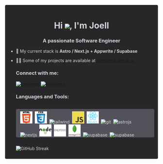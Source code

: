 <!--
**joelljones/joelljones** is a ✨ _special_ ✨ repository because its `README.md` (this file) appears on the GitHub profile.

Here are some ideas to get you started:

- 🔭 I’m currently working on ...
- 🌱 I’m currently learning ...
- 👯 I’m looking to collaborate on ...
- 🤔 I’m looking for help with ...
- 💬 Ask me about ...
- 📫 How to reach me: ...
- 😄 Pronouns: ...
- ⚡ Fun fact: ...
-->

<div style="background-color: #27272a; color: #d4d4d8; padding: 12px; border-radius: 4px;">
  <h1 align="center">Hi <img src="https://media.giphy.com/media/hvRJCLFzcasrR4ia7z/giphy.gif" width="30px">, I'm Joell</h1>
  <h3 align="center">A passionate Software Engineer</h3>

- 🔭 My current stack is **Astro / Next.js + Appwrite / Supabase**

- 👨‍💻 Some of my projects are available at [joelljones.github.io](https://joelljones.github.io)

    <h3>Connect with me:</h3>
    <p>
      <a href="https://codepen.io/joelljones" target="_blank"><img align="center" src="https://raw.githubusercontent.com/rahuldkjain/github-profile-readme-generator/master/src/images/icons/Social/codepen.svg" alt="joelljones" height="30" width="40" /></a>
      <a href="https://linkedin.com/in/joelljones" target="_blank"><img align="center" src="https://raw.githubusercontent.com/rahuldkjain/github-profile-readme-generator/master/src/images/icons/Social/linked-in-alt.svg" alt="joelljones" height="30" width="40" /></a>
    </p>

    <h3 align="left">Languages and Tools:</h3>
    <p style="background-color: #52525b; padding: 8px 12px 0px; border-radius: 4px; display: inline-block;"> 
      <img src="https://raw.githubusercontent.com/devicons/devicon/master/icons/html5/html5-original-wordmark.svg" alt="html5" width="40" height="40" style="padding: 0px 2px"/> 
      <img src="https://raw.githubusercontent.com/devicons/devicon/master/icons/css3/css3-original-wordmark.svg" alt="css3" width="40" height="40" style="padding: 0px 2px"/> 
      <img src="https://www.vectorlogo.zone/logos/tailwindcss/tailwindcss-icon.svg" alt="tailwind" width="40" height="40" style="padding: 0px 2px"/>
      <img src="https://raw.githubusercontent.com/devicons/devicon/master/icons/javascript/javascript-original.svg" alt="javascript" width="40" height="40" style="padding: 0px 2px"/>
      <img src="https://raw.githubusercontent.com/devicons/devicon/master/icons/react/react-original-wordmark.svg" alt="react" width="40" height="40" style="padding: 0px 2px"/>
      <img src="https://www.vectorlogo.zone/logos/git-scm/git-scm-icon.svg" alt="git" width="40" height="40" style="padding: 0px 2px"/>
      <img src="https://cdn.worldvectorlogo.com/logos/astrojs.svg" alt="astrojs" width="40" height="40" style="padding: 0px 2px"/>
      <img src="https://cdn.worldvectorlogo.com/logos/next-js.svg" alt="nextjs" width="40" height="40" style="padding: 0px 2px"/>
      <img src="https://raw.githubusercontent.com/devicons/devicon/master/icons/nodejs/nodejs-original-wordmark.svg" alt="nodejs" width="40" height="40" style="padding: 0px 2px"/>
      <img src="https://raw.githubusercontent.com/devicons/devicon/master/icons/express/express-original-wordmark.svg" alt="express" width="40" height="40" style="padding: 0px 2px"/>
      <img src="https://raw.githubusercontent.com/devicons/devicon/master/icons/mongodb/mongodb-original-wordmark.svg" alt="mongodb" width="40" height="40" style="padding: 0px 2px"/>
      <img src="https://appwrite.io/assets/logomark/logo.svg" alt="supabase" width="40" height="40" style="padding: 0px 2px"/> 
      <img src="https://www.vectorlogo.zone/logos/supabase/supabase-icon.svg" alt="supabase" width="40" height="40" style="padding: 0px 2px"/> 
    </p>

    <p><img src="https://streak-stats.demolab.com?user=joelljones&theme=dark&hide_border=true" alt="GitHub Streak" /></p>
  <div>
